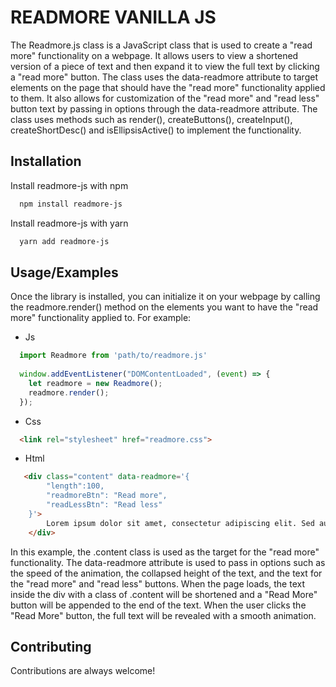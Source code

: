
# READMORE VANILLA JS

The Readmore.js class is a JavaScript class that is used to create a "read more" functionality on a webpage. 
It allows users to view a shortened version of a piece of text and then expand it to view the full text by clicking a "read more" button. 
The class uses the data-readmore attribute to target elements on the page that should have the "read more" functionality applied to them. 
It also allows for customization of the "read more" and "read less" button text by passing in options through the data-readmore attribute. 
The class uses methods such as render(), createButtons(), createInput(), createShortDesc() and isEllipsisActive() to implement the functionality.


## Installation

Install readmore-js with npm

```bash
  npm install readmore-js
```

Install readmore-js with yarn

```bash
  yarn add readmore-js
```
## Usage/Examples

Once the library is installed, you can initialize it on your webpage by calling the readmore.render() method on the elements you want to have the "read more" functionality applied to. For example:

- Js
```javascript
  import Readmore from 'path/to/readmore.js'
  
  window.addEventListener("DOMContentLoaded", (event) => {
    let readmore = new Readmore();
    readmore.render();
  });
```
- Css
```html
  <link rel="stylesheet" href="readmore.css">
```
- Html
```html
   <div class="content" data-readmore='{ 
        "length":100, 
        "readmoreBtn": "Read more",
        "readLessBtn": "Read less"
    }'>
        Lorem ipsum dolor sit amet, consectetur adipiscing elit. Sed auctor, magna a euismod congue, quam ante molestie nibh, non auctor nibh leo eget nisi. Sed eget neque euismod, viverra augue id, feugiat nibh.
    </div>
```

In this example, the .content class is used as the target for the "read more" functionality. The data-readmore attribute is used to pass in options such as the speed of the animation, the collapsed height of the text, and the text for the "read more" and "read less" buttons. When the page loads, the text inside the div with a class of .content will be shortened and a "Read More" button will be appended to the end of the text. When the user clicks the "Read More" button, the full text will be revealed with a smooth animation.
## Contributing

Contributions are always welcome!


